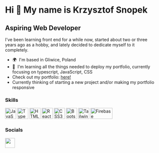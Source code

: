 Hi 👋 My name is Krzysztof Snopek
=================================

Aspiring Web Developer
----------------------

I've been learning front end for a while now, started about two or three years ago as a hobby, and lately decided to dedicate myself to it completely.

* 🌍  I'm based in Gliwice, Poland
* 🧠  I'm learning all the things needed to deploy my portfolio, currently focusing on typescript, JavaScript, CSS
* Check out my portfolio: [here!](https://krzysztofsnopek.vercel.app/)
* Currently thinking of starting a new project and/or making my portfolio responsive

### Skills


<p align="left">
<a href="https://developer.mozilla.org/en-US/docs/Web/JavaScript" target="_blank" rel="noreferrer"><img src="https://raw.githubusercontent.com/danielcranney/readme-generator/main/public/icons/skills/javascript-colored.svg" width="36" height="36" alt="JavaScript" /></a>
<a href="https://www.typescriptlang.org/" target="_blank" rel="noreferrer"><img src="https://raw.githubusercontent.com/danielcranney/readme-generator/main/public/icons/skills/typescript-colored.svg" width="36" height="36" alt="TypeScript" /></a>
<a href="https://developer.mozilla.org/en-US/docs/Glossary/HTML5" target="_blank" rel="noreferrer"><img src="https://raw.githubusercontent.com/danielcranney/readme-generator/main/public/icons/skills/html5-colored.svg" width="36" height="36" alt="HTML5" /></a>
<a href="https://reactjs.org/" target="_blank" rel="noreferrer"><img src="https://raw.githubusercontent.com/danielcranney/readme-generator/main/public/icons/skills/react-colored.svg" width="36" height="36" alt="React" /></a>
<a href="https://www.w3.org/TR/CSS/#css" target="_blank" rel="noreferrer"><img src="https://raw.githubusercontent.com/danielcranney/readme-generator/main/public/icons/skills/css3-colored.svg" width="36" height="36" alt="CSS3" /></a>
<a href="https://getbootstrap.com/" target="_blank" rel="noreferrer"><img src="https://raw.githubusercontent.com/danielcranney/readme-generator/main/public/icons/skills/bootstrap-colored.svg" width="36" height="36" alt="Bootstrap" /></a>
<a href="https://tailwindcss.com/" target="_blank" rel="noreferrer"><img src="https://images.prismic.io/boringowl/2d6cd279-0e2d-40f0-8d93-d4a63fcf75c8_Tailwind_CSS_Logo.svg.png?auto=compress,format" width="36" height="36" alt="Tailwind" /></a>
<a href="https://firebase.google.com/" target="_blank" rel="noreferrer"><img src="https://www.gstatic.com/devrel-devsite/prod/v1ba1082cb0bd9b151fb2d708d31f382e850c5d60b82de6be21570706ce15859e/firebase/images/lockup.svg" width="72" height="36" alt="Firebase" /></a>
</p>


### Socials

<p align="left"> <a href="https://discord.com/users/dracola#0895" target="_blank" rel="noreferrer"><img src="https://raw.githubusercontent.com/danielcranney/readme-generator/main/public/icons/socials/discord.svg" width="32" height="32" /></a></p>
